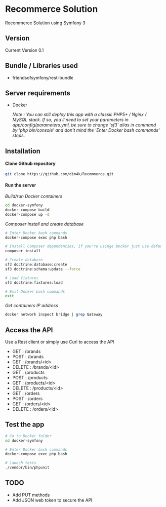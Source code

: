 Recommerce Solution
=====

Recommerce Solution using Symfony 3

Version
----
Current Version 0.1

Bundle / Libraries used
----

* friendsofsymfony/rest-bundle

Server requirements
----
* Docker
*<p>Note : You can still deploy this app with a classic PHP5+ / Nginx / MySQL stack. If so, you'll need to set your parameters in app/config/parameters.yml, be sure to change 'sf3' alias in command by 'php bin/console' and don't mind the 'Enter Docker bash commands' steps.</p>*

Installation
----

#### Clone Github repository

```sh
git clone https://github.com/dim4k/Recommerce.git
```

#### Run the server

*Build/run Docker containers*
```sh
cd docker-symfony
docker-compose build
docker-compose up -d
```

*Composer install and create database*
```sh
# Enter Docker bash commands
docker-compose exec php bash

# Install Composer dependencies, if you're usinge Docker just use default database settings
composer install

# Create database
sf3 doctrine:database:create
sf3 doctrine:schema:update --force

# Load fixtures
sf3 doctrine:fixtures:load

# Exit Docker bash commands
exit
```

*Get containers IP address*
```sh
docker network inspect bridge | grep Gateway
```

Access the API
----

Use a Rest client or simply use Curl to access the API

* GET : /brands
* POST : /brands
* GET : /brands/&lt;id&gt;
* DELETE : /brands/&lt;id&gt;
* GET : /products
* POST : /products
* GET : /products/&lt;id&gt;
* DELETE : /products/&lt;id&gt;
* GET : /orders
* POST : /orders
* GET : /orders/&lt;id&gt;
* DELETE : /orders/&lt;id&gt;

Test the app
----

```sh
# Go to Docker folder
cd docker-symfony

# Enter Docker bash commands
docker-compose exec php bash

# Launch tests
./vendor/bin/phpunit
```

TODO
----

* Add PUT methods
* Add JSON web token to secure the API
